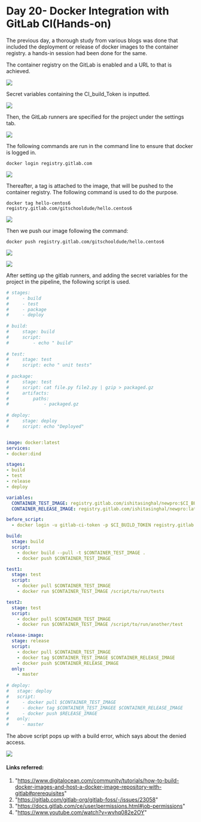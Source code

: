 # Day 20- Docker Integration with GitLab CI(Hands-on)

The previous day, a thorough study from various blogs was done that included the deployment or release of docker images to the container registry. a hands-in session had been done for the same.

The container registry on the GitLab is enabled and a URL to that is achieved.

![](images/Screenshot(1046).png)

Secret variables containing the CI_build_Token is inputted.

![](images/Screenshot(1047).png)

Then, the GitLab runners are specified for the project under the settings tab.

![](images/Screenshot(1050).png)

The following commands are run in the command line to ensure that docker is logged in.

```
docker login registry.gitlab.com
```

![](images/Screenshot(1052).png)

Thereafter, a tag is attached to the image, that will be pushed to the container registry. The following command is used to do the purpose.

```
docker tag hello-centos6 registry.gitlab.com/gitschooldude/hello.centos6
```

![](images/Screenshot(1053).png)

Then we push our image following the command:

```
docker push registry.gitlab.com/gitschooldude/hello.centos6
```

![](images/Screenshot(1054).png)

![](images/Screenshot(1055).png)

After setting up the gitlab runners, and adding the secret variables for the project in the pipeline, the following script is used.

```yaml
# stages: 
#     - build
#     - test
#     - package
#     - deploy
    
# build:
#     stage: build
#     script: 
#         - echo " build"
    
# test:
#     stage: test
#     script: echo " unit tests"
    
# package:
#     stage: test
#     script: cat file.py file2.py | gzip > packaged.gz
#     artifacts:
#         paths:
#             - packaged.gz
    
# deploy:
#     stage: deploy
#     script: echo "Deployed"


image: docker:latest
services:
- docker:dind

stages:
- build
- test
- release
- deploy

variables:
  CONTAINER_TEST_IMAGE: registry.gitlab.com/ishitasinghal/newpro:$CI_BUILD_REF_NAME
  CONTAINER_RELEASE_IMAGE: registry.gitlab.com/ishitasinghal/newpro:latest

before_script:
  - docker login -u gitlab-ci-token -p $CI_BUILD_TOKEN registry.gitlab.com

build:
  stage: build
  script:
    - docker build --pull -t $CONTAINER_TEST_IMAGE .
    - docker push $CONTAINER_TEST_IMAGE

test1:
  stage: test
  script:
    - docker pull $CONTAINER_TEST_IMAGE
    - docker run $CONTAINER_TEST_IMAGE /script/to/run/tests

test2:
  stage: test
  script:
    - docker pull $CONTAINER_TEST_IMAGE
    - docker run $CONTAINER_TEST_IMAGE /script/to/run/another/test

release-image:
  stage: release
  script:
    - docker pull $CONTAINER_TEST_IMAGE
    - docker tag $CONTAINER_TEST_IMAGE $CONTAINER_RELEASE_IMAGE
    - docker push $CONTAINER_RELEASE_IMAGE
  only:
    - master
 
# deploy:
#   stage: deploy
#   script:
#     - docker pull $CONTAINER_TEST_IMAGE
#     - docker tag $CONTAINER_TEST_IMAGEE $CONTAINER_RELEASE_IMAGE
#     - docker push $RELEASE_IMAGE
#   only:
#     - master
```

 The above script pops up with a build error, which says about the denied access.

![](images/Screenshot%20(1051).png)



#### Links referred:

1. "https://www.digitalocean.com/community/tutorials/how-to-build-docker-images-and-host-a-docker-image-repository-with-gitlab#prerequisites"
2. "https://gitlab.com/gitlab-org/gitlab-foss/-/issues/23058"
3. "https://docs.gitlab.com/ce/user/permissions.html#job-permissions"
4. "https://www.youtube.com/watch?v=wvhq082e2OY"